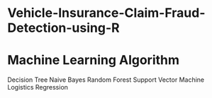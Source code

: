 ﻿# Vehicle-Insurance-Claim-Fraud-Detection-using-R
# Machine Learning Algorithm
  Decision Tree
  Naive Bayes
  Random Forest
  Support Vector Machine
  Logistics Regression
